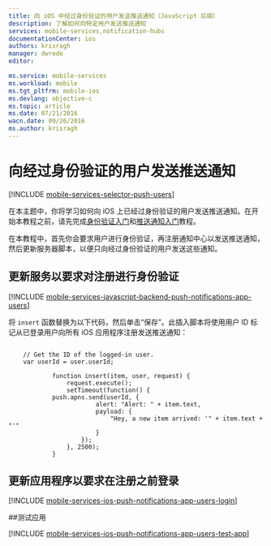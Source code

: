 ```yaml
---
title: 向 iOS 中经过身份验证的用户发送推送通知（JavaScript 后端）
description: 了解如何向特定用户发送推送通知
services: mobile-services,notification-hubs
documentationCenter: ios
authors: krisragh
manager: dwrede
editor: 

ms.service: mobile-services
ms.workload: mobile
ms.tgt_pltfrm: mobile-ios
ms.devlang: objective-c
ms.topic: article
ms.date: 07/21/2016
wacn.date: 09/26/2016
ms.author: krisragh
---
```


#  向经过身份验证的用户发送推送通知

[!INCLUDE [mobile-services-selector-push-users](../../includes/mobile-services-selector-push-users.md)]

在本主题中，你将学习如何向 iOS 上已经过身份验证的用户发送推送通知。在开始本教程之前，请先完成[身份验证入门]和[推送通知入门]教程。

在本教程中，首先你会要求用户进行身份验证，再注册通知中心以发送推送通知，然后更新服务器脚本，以便只向经过身份验证的用户发送这些通知。

## <a name="register"></a>更新服务以要求对注册进行身份验证

[!INCLUDE [mobile-services-javascript-backend-push-notifications-app-users](../../includes/mobile-services-javascript-backend-push-notifications-app-users.md)]

将 `insert` 函数替换为以下代码，然后单击“保存”。此插入脚本将使用用户 ID 标记从已登录用户向所有 iOS 应用程序注册发送推送通知：

```

	// Get the ID of the logged-in user.
	var userId = user.userId; 
	
	        function insert(item, user, request) {
	            request.execute();
	            setTimeout(function() {
	        push.apns.send(userId, {
	                    alert: "Alert: " + item.text,
	                    payload: {
	                        "Hey, a new item arrived: '" + item.text + "'"
	                    }
	                });
	            }, 2500);
	        }
```

## <a name="update-app"></a>更新应用程序以要求在注册之前登录

[!INCLUDE [mobile-services-ios-push-notifications-app-users-login](../../includes/mobile-services-ios-push-notifications-app-users-login.md)]

##<a name="test"></a>测试应用

[!INCLUDE [mobile-services-ios-push-notifications-app-users-test-app](../../includes/mobile-services-ios-push-notifications-app-users-test-app.md)]

<!-- Anchors. -->

[Updating the service to require authentication for registration]: #register
[Updating the app to log in before registration]: #update-app
[Testing the app]: #test
[Next Steps]: #next-steps

<!-- URLs. -->
[身份验证入门]: ./mobile-services-ios-get-started-users.md
[推送通知入门]: ./mobile-services-javascript-backend-ios-get-started-push.md

[Mobile Services .NET How-to Conceptual Reference]: ./mobile-services-ios-how-to-use-client-library.md

<!---HONumber=Mooncake_0118_2016-->